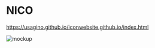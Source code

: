 # NICO

https://usagino.github.io/iconwebsite.github.io/index.html



![mockup](/Users/itouyuuki/Desktop/iconwebsite/mockup.png)